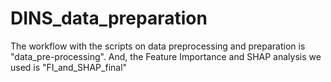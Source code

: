 # DINS_data_preparation
The workflow with the scripts on data preprocessing and preparation is "data_pre-processing". And, the Feature Importance and SHAP analysis we used is "FI_and_SHAP_final"
